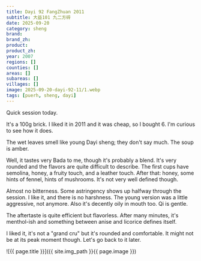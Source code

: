 ```yaml
---
title: Dayi 92 FangZhuan 2011
subtitle: 大益101 九二方砖
date: 2025-09-20
category: sheng
brand: 
brand_zh: 
product: 
product_zh: 
year: 2007
regions: []
counties: []
areas: []
subareas: []
villages: []
image: 2025-09-20-dayi-92-11/1.webp
tags: [puerh, sheng, dayi]
---
```


Quick session today.

It's a 100g brick. I liked it in 2011 and it was cheap, so I bought 6. I'm curious to see how it does.

The wet leaves smell like young Dayi sheng; they don't say much.
The soup is amber.

Well, it tastes very Bada to me, though it's probably a blend. It's very rounded and the flavors are quite difficult to describe.
The first cups have semolina, honey, a fruity touch, and a leather touch. After that: honey, some hints of fennel, hints of mushrooms. It's not very well defined though.

Almost no bitterness. Some astringency shows up halfway through the session.
I like it, and there is no harshness. The young version was a little aggressive, not anymore. Also it's decently oily in mouth too. Qi is gentle.

The aftertaste is quite efficient but flavorless. After many minutes, it's menthol-ish and something between anise and licorice defines itself.

I liked it, it's not a "grand cru" but it's rounded and comfortable. It might not be at its peak moment though. Let's go back to it later.

![{{ page.title }}]({{ site.img_path }}{{ page.image }})